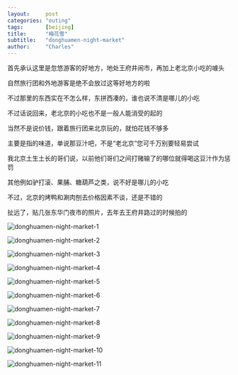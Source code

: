 ```yaml
---
layout:     post
categories: "outing"
tags:       [beijing]
title:      "梅花雪"
subtitle:   "donghuamen-night-market"
author:     "Charles"
---
```


首先承认这里是忽悠游客的好地方，地处王府井闹市，再加上老北京小吃的噱头

自然旅行团和外地游客是绝不会放过这等好地方的啦

不过那里的东西实在不怎么样，东拼西凑的，谁也说不清是哪儿的小吃

不过话说回来，老北京的小吃也不是一般人能消受的起的

当然不是说价钱，跟着旅行团来北京玩的，就怕花钱不够多

主要是指的味道，单说那豆汁吧，不是“老北京”您可千万别要轻易尝试

我北京土生土长的哥们说，以前他们哥们之间打赌输了的哪位就得喝这豆汁作为惩罚

其他例如驴打滚、果脯、糖葫芦之类，说不好是哪儿的小吃

不过，北京的烤鸭和涮肉刨去价格因素不谈，还是不错的
 
扯远了，贴几张东华门夜市的照片，去年去王府井路过的时候拍的

![donghuamen-night-market-1]({{site.imageurl}}/donghuamen-night-market-1.jpg)

![donghuamen-night-market-2]({{site.imageurl}}/donghuamen-night-market-2.jpg)

![donghuamen-night-market-3]({{site.imageurl}}/donghuamen-night-market-3.jpg)

![donghuamen-night-market-4]({{site.imageurl}}/donghuamen-night-market-4.jpg)

![donghuamen-night-market-5]({{site.imageurl}}/donghuamen-night-market-5.jpg)

![donghuamen-night-market-6]({{site.imageurl}}/donghuamen-night-market-6.jpg)

![donghuamen-night-market-7]({{site.imageurl}}/donghuamen-night-market-7.jpg)

![donghuamen-night-market-8]({{site.imageurl}}/donghuamen-night-market-8.jpg)

![donghuamen-night-market-9]({{site.imageurl}}/donghuamen-night-market-9.jpg)

![donghuamen-night-market-10]({{site.imageurl}}/donghuamen-night-market-10.jpg)

![donghuamen-night-market-11]({{site.imageurl}}/donghuamen-night-market-11.jpg)



